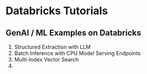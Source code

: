 # Databricks Tutorials

## GenAI / ML Examples on Databricks

1. Structured Extraction with LLM
2. Batch Inference with CPU Model Serving Endpoints
3. Multi-Index Vector Search
4. 
